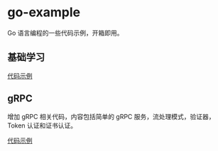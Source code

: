 # go-example

Go 语言编程的一些代码示例，开箱即用。

## 基础学习

[代码示例](basic-example/)

## gRPC

增加 gRPC 相关代码，内容包括简单的 gRPC 服务，流处理模式，验证器，Token 认证和证书认证。

[代码示例](grpc-example/)
